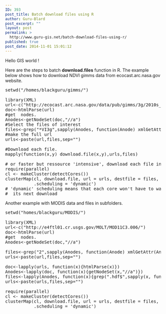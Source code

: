 ```yaml
---
ID: 393
post_title: Batch download files using R
author: Guru-Blard
post_excerpt: ""
layout: post
permalink: >
  http://www.guru-gis.net/batch-download-files-using-r/
published: true
post_date: 2014-11-01 15:01:12
---
```

Hello GIS world !

Here are the steps to batch <strong>download.files</strong> function in R. The example below shows how to download NDVI gimms data from ecocast.arc.nasa.gov website.

<pre lang="rsplus">
setwd("/homes/blackguru/gimms/")

library(XML)
url<-c("http://ecocast.arc.nasa.gov/data/pub/gimms/3g/2010s_new/")
doc<-htmlParse(url)
#get <a> nodes.
Anodes<-getNodeSet(doc,"//a")
#Select the files of interest 
files<-grep("*VI3g",sapply(Anodes, function(Anode) xmlGetAttr(Anode,"href")),value=TRUE)
#make the full url
urls<-paste(url,files,sep="")

#Download each file.
mapply(function(x,y) download.file(x,y),urls,files)

# or faster but ressource 'intensive', download each file in parallel
require(parallel)
cl <- makeCluster(detectCores())
clusterMap(cl, download.file, url = urls, destfile = files, 
           .scheduling = 'dynamic')
# 'dynamic' scheduling means that each core won't have to wait for others to finish before starting 
#  its next download
</pre>

Another example with MODIS data and files in subfolders.

<pre lang="rsplus">
setwd("homes/blackguru/MODIS/")

library(XML)
url<-c("http://e4ftl01.cr.usgs.gov/MOLT/MOD11C3.006/")
doc<-htmlParse(url)
#get <a> nodes.
Anodes<-getNodeSet(doc,"//a")

files<-grep("2",sapply(Anodes, function(Anode) xmlGetAttr(Anode,"href")),value=TRUE)
urls<-paste(url,files,sep="")

doc<-lapply(urls, function(x){htmlParse(x)})
Anodes<-lapply(doc, function(x){getNodeSet(x,"//a")})
files<-lapply(Anodes, function(x){grep(".hdf$",sapply(x, function(Anode) xmlGetAttr(Anode,"href")),value=TRUE)})
urls<-paste(urls,files,sep="")

require(parallel)
cl <- makeCluster(detectCores())
clusterMap(cl, download.file, url = urls, destfile = files, 
           .scheduling = 'dynamic')
</pre>